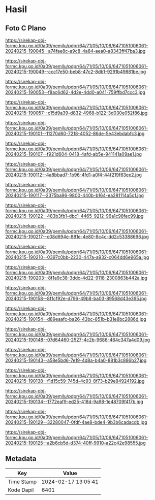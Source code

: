 # Hasil

## Foto C Plano

https://sirekap-obj-formc.kpu.go.id/0a09/pemilu/pdpr/64/71/05/10/06/6471051006061-20240215-190045--a74fae8c-a9c8-4a84-aea0-a8343ff47ba3.jpg

https://sirekap-obj-formc.kpu.go.id/0a09/pemilu/pdpr/64/71/05/10/06/6471051006061-20240215-190049--ccc17e50-beb8-47c2-8db1-9291b49881be.jpg

https://sirekap-obj-formc.kpu.go.id/0a09/pemilu/pdpr/64/71/05/10/06/6471051006061-20240215-190053--f8ac6d62-4d2e-4dd0-a041-759ffbd7ccc3.jpg

https://sirekap-obj-formc.kpu.go.id/0a09/pemilu/pdpr/64/71/05/10/06/6471051006061-20240215-190057--c15d9a39-d832-4968-b122-3d030e052f86.jpg

https://sirekap-obj-formc.kpu.go.id/0a09/pemilu/pdpr/64/71/05/10/06/6471051006061-20240215-190101--11270d60-7218-4052-86de-5e43ebdabfc3.jpg

https://sirekap-obj-formc.kpu.go.id/0a09/pemilu/pdpr/64/71/05/10/06/6471051006061-20240215-190107--f921d604-0418-4afd-ab5e-941141a09ae1.jpg

https://sirekap-obj-formc.kpu.go.id/0a09/pemilu/pdpr/64/71/05/10/06/6471051006061-20240215-190112--4a8bbad7-1b96-4fd1-a0f4-44f219f63ee2.jpg

https://sirekap-obj-formc.kpu.go.id/0a09/pemilu/pdpr/64/71/05/10/06/6471051006061-20240215-190117--2375ba96-9800-440b-b164-ea281114a5c1.jpg

https://sirekap-obj-formc.kpu.go.id/0a09/pemilu/pdpr/64/71/05/10/06/6471051006061-20240215-190122--483b3fb1-dbc1-4465-9212-96a1c98fec99.jpg

https://sirekap-obj-formc.kpu.go.id/0a09/pemilu/pdpr/64/71/05/10/06/6471051006061-20240215-190217--c08d694e-881e-4e80-8c4c-dd2c53388696.jpg

https://sirekap-obj-formc.kpu.go.id/0a09/pemilu/pdpr/64/71/05/10/06/6471051006061-20240215-190210--0397c0bb-2230-447a-a932-c064dd6e965a.jpg

https://sirekap-obj-formc.kpu.go.id/0a09/pemilu/pdpr/64/71/05/10/06/6471051006061-20240215-190203--8f1a9c38-3ddc-4d22-9118-2300863b442a.jpg

https://sirekap-obj-formc.kpu.go.id/0a09/pemilu/pdpr/64/71/05/10/06/6471051006061-20240215-190158--8f1cf92e-d796-49b8-ba03-89568d43e395.jpg

https://sirekap-obj-formc.kpu.go.id/0a09/pemilu/pdpr/64/71/05/10/06/6471051006061-20240215-190154--d89eaafc-ba26-43bc-851b-b31e8bc2886d.jpg

https://sirekap-obj-formc.kpu.go.id/0a09/pemilu/pdpr/64/71/05/10/06/6471051006061-20240215-190148--07d64460-2527-4c2b-9686-464c347a4d09.jpg

https://sirekap-obj-formc.kpu.go.id/0a09/pemilu/pdpr/64/71/05/10/06/6471051006061-20240215-190143--a58e5bd6-7e19-4d8a-b4a0-881b3c886b27.jpg

https://sirekap-obj-formc.kpu.go.id/0a09/pemilu/pdpr/64/71/05/10/06/6471051006061-20240215-190138--f1d15c59-745d-4c93-8f73-b29e84924192.jpg

https://sirekap-obj-formc.kpu.go.id/0a09/pemilu/pdpr/64/71/05/10/06/6471051006061-20240215-190134--1772eaf9-ed25-418d-9a98-1e48709f417b.jpg

https://sirekap-obj-formc.kpu.go.id/0a09/pemilu/pdpr/64/71/05/10/06/6471051006061-20240215-190129--32280047-0fdf-4ae8-bde4-9b3b6cadacdb.jpg

https://sirekap-obj-formc.kpu.go.id/0a09/pemilu/pdpr/64/71/05/10/06/6471051006061-20240215-190125--a2b6cb5d-d374-40ff-9910-a22c42e98555.jpg


## Metadata

| Key        | Value               |
| ---------- | ------------------- |
| Time Stamp | 2024-02-17 13:05:41 |
| Kode Dapil | 6401                |




